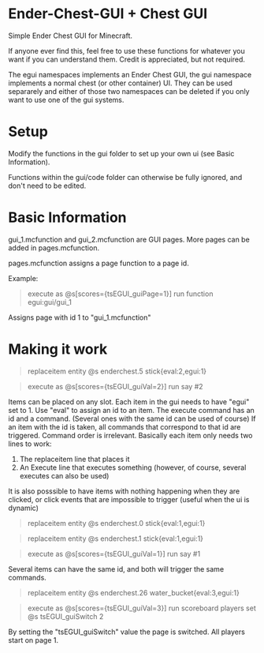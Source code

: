 # Ender-Chest-GUI + Chest GUI

Simple Ender Chest GUI for Minecraft.

If anyone ever find this, feel free to use these functions for whatever you want if you can understand them. Credit is appreciated, but not required.

The egui namespaces implements an Ender Chest GUI, the gui namespace implements a normal chest (or other container) UI. They can be used separarely and either of those two namespaces can be deleted if you only want to use one of the gui systems.

# Setup 

Modify the functions in the gui folder to set up your own ui (see Basic Information).

Functions within the gui/code folder can otherwise be fully ignored, and don't need to be edited.

# Basic Information

gui_1.mcfunction and gui_2.mcfunction are GUI pages. More pages can be added in pages.mcfunction.

pages.mcfunction assigns a page function to a page id.

Example:

> execute as @s[scores={tsEGUI_guiPage=1}] run function egui:gui/gui_1

Assigns page with id 1 to "gui_1.mcfunction"

# Making it work


> replaceitem entity @s enderchest.5 stick{eval:2,egui:1}

> execute as @s[scores={tsEGUI_guiVal=2}] run say #2

Items can be placed on any slot. Each item in the gui needs to have "egui" set to 1. Use "eval" to assign an id to an item.
The execute command has an id and a command. (Several ones with the same id can be used of course)
If an item with the id is taken, all commands that correspond to that id are triggered. Command order is irrelevant.
Basically each item only needs two lines to work:
1. The replaceitem line that places it
2. An Execute line that executes something (however, of course, several executes can also be used)

It is also posssible to have items with nothing happening when they are clicked, or click events that are impossible to trigger (useful when the ui is dynamic)



> replaceitem entity @s enderchest.0 stick{eval:1,egui:1}

> replaceitem entity @s enderchest.1 stick{eval:1,egui:1}

> execute as @s[scores={tsEGUI_guiVal=1}] run say #1

Several items can have the same id, and both will trigger the same commands.



> replaceitem entity @s enderchest.26 water_bucket{eval:3,egui:1}

> execute as @s[scores={tsEGUI_guiVal=3}] run scoreboard players set @s tsEGUI_guiSwitch 2

By setting the "tsEGUI_guiSwitch" value the page is switched. All players start on page 1.
